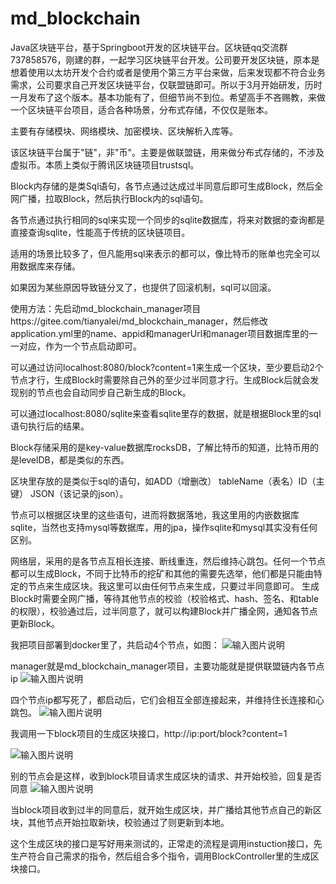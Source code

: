 # md_blockchain
Java区块链平台，基于Springboot开发的区块链平台。区块链qq交流群737858576，刚建的群，一起学习区块链平台开发。公司要开发区块链，原本是想着使用以太坊开发个合约或者是使用个第三方平台来做，后来发现都不符合业务需求，公司要求自己开发区块链平台，仅联盟链即可。所以于3月开始研发，历时一月发布了这个版本。基本功能有了，但细节尚不到位。希望高手不吝赐教，来做一个区块链平台项目，适合各种场景，分布式存储，不仅仅是账本。

主要有存储模块、网络模块、加密模块、区块解析入库等。

该区块链平台属于"链"，非"币"。主要是做联盟链，用来做分布式存储的，不涉及虚拟币。本质上类似于腾讯区块链项目trustsql。

Block内存储的是类Sql语句，各节点通过达成过半同意后即可生成Block，然后全网广播，拉取Block，然后执行Block内的sql语句。

各节点通过执行相同的sql来实现一个同步的sqlite数据库，将来对数据的查询都是直接查询sqlite，性能高于传统的区块链项目。

适用的场景比较多了，但凡能用sql来表示的都可以，像比特币的账单也完全可以用数据库来存储。

如果因为某些原因导致链分叉了，也提供了回滚机制，sql可以回滚。

使用方法：先启动md_blockchain_manager项目https://gitee.com/tianyalei/md_blockchain_manager，然后修改application.yml里的name、appid和managerUrl和manager项目数据库里的一一对应，作为一个节点启动即可。

可以通过访问localhost:8080/block?content=1来生成一个区块，至少要启动2个节点才行，生成Block时需要除自己外的至少过半同意才行。生成Block后就会发现别的节点也会自动同步自己新生成的Block。

可以通过localhost:8080/sqlite来查看sqlite里存的数据，就是根据Block里的sql语句执行后的结果。

Block存储采用的是key-value数据库rocksDB，了解比特币的知道，比特币用的是levelDB，都是类似的东西。

区块里存放的是类似于sql的语句，如ADD（增删改） tableName（表名）ID（主键） JSON（该记录的json）。

节点可以根据区块里的这些语句，进而将数据落地，我这里用的内嵌数据库sqlite，当然也支持mysql等数据库，用的jpa，操作sqlite和mysql其实没有任何区别。

网络层，采用的是各节点互相长连接、断线重连，然后维持心跳包。任何一个节点都可以生成Block，不同于比特币的挖矿和其他的需要先选举，他们都是只能由特定的节点来生成区块。我这里可以由任何节点来生成，只要过半同意即可。
生成Block时需要全网广播，等待其他节点的校验（校验格式、hash、签名、和table的权限），校验通过后，过半同意了，就可以构建Block并广播全网，通知各节点更新Block。

我把项目部署到docker里了，共启动4个节点，如图：
![输入图片说明](https://gitee.com/uploads/images/2018/0404/105151_c8931604_303698.png "1.png")

manager就是md_blockchain_manager项目，主要功能就是提供联盟链内各节点ip
![输入图片说明](https://gitee.com/uploads/images/2018/0404/105409_5e24cb3a_303698.png "1.png")

四个节点ip都写死了，都启动后，它们会相互全部连接起来，并维持住长连接和心跳包。
![输入图片说明](https://gitee.com/uploads/images/2018/0404/105748_bc6896d8_303698.png "1.png")

我调用一下block项目的生成区块接口，http://ip:port/block?content=1

![输入图片说明](https://gitee.com/uploads/images/2018/0404/105945_9e7f946f_303698.png "1.png")

别的节点会是这样，收到block项目请求生成区块的请求、并开始校验，回复是否同意
![输入图片说明](https://gitee.com/uploads/images/2018/0404/110142_cae21d7f_303698.png "1.png")

当block项目收到过半的同意后，就开始生成区块，并广播给其他节点自己的新区块，其他节点开始拉取新块，校验通过了则更新到本地。

这个生成区块的接口是写好用来测试的，正常走的流程是调用instuction接口，先生产符合自己需求的指令，然后组合多个指令，调用BlockController里的生成区块接口。




